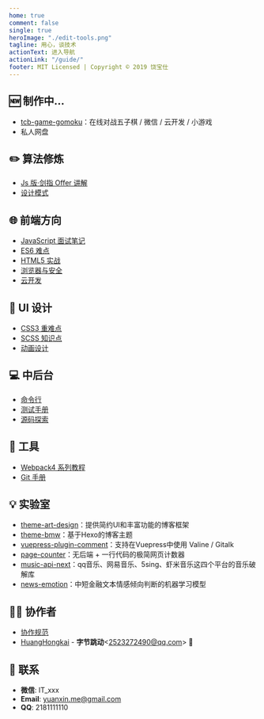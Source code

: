 ```yaml
---
home: true
comment: false
single: true
heroImage: "./edit-tools.png"
tagline: 用心，谈技术
actionText: 进入导航
actionLink: "/guide/"
footer: MIT Licensed | Copyright © 2019 饶宝仕
---
```


<div align="center" class="show-in-github">
  <img src="https://xin-tan.com/edit-tools.png">
  <br/><br/>
</div>

<div align="center" class="show-in-github">
  <a href="https://xin-tan.com/"> <img src="https://img.shields.io/badge/online-阅读-success.svg?style=popout-square"></a>
  <a href="https://github.com/dongyuanxin"> <img src="https://img.shields.io/badge/author-心谭-ff69b4.svg?style=popout-square"></a>
  <a href="https://github.com/dongyuanxin/blog/blob/master/LICENSE"> <img src="https://img.shields.io/badge/license-MIT-blue.svg?style=popout-square"></a>
  <a href="https://xin-tan.com/"> <img src="https://img.shields.io/badge/about-前端|算法|UI|工具-fa8c16.svg?style=popout-square"></a>
  <br/><br/>
</div>

## 🆕 制作中...

- [tcb-game-gomoku](https://github.com/TencentCloudBase/tcb-game-gomoku)：在线对战五子棋 / 微信 / 云开发 / 小游戏
- 私人网盘

## ✏️ 算法修炼

- [Js 版·剑指 Offer 讲解](https://xin-tan.com/passages/2019-06-23-algorithm-offer/)
- [设计模式](https://xin-tan.com/passages/2018-10-23-singleton-pattern/)

## 🌐 前端方向

- [JavaScript 面试笔记](https://xin-tan.com/passages/2019-03-26-javascript-first/)
- [ES6 难点](https://xin-tan.com/passages/2019-04-09-es6/)
- [HTML5 实战](https://xin-tan.com/passages/2018-08-20-canvas-beauty-filter/)
- [浏览器与安全](https://xin-tan.com/passages/2018-08-26-ssl/)
- [云开发](https://xin-tan.com/passages/2019-05-18-serverless-page-counter/)

## 🎨 UI 设计

- [CSS3 重难点](https://xin-tan.com/passages/2018-06-05-border-sizing/)
- [SCSS 知识点](https://xin-tan.com/passages/2018-05-29-scss-fisrt-step/)
- [动画设计](https://xin-tan.com/passages/2019-07-16-font-animation/)

## 💻 中后台

- [命令行](https://xin-tan.com/passages/2019-05-07-play-node-shell/)
- [测试手册](https://xin-tan.com/passages/2019-05-04-jest-base/)
- [源码探索](https://xin-tan.com/passages/2019-05-02-node-block-chain/)

## 🔧 工具

- [Webpack4 系列教程](https://xin-tan.com/passages/2018-07-29-webpack-demos-introduction/)
- [Git 手册](https://xin-tan.com/passages/2018-09-06-git-tag-and-version/)

## 💡 实验室

- [theme-art-design](https://github.com/dongyuanxin/theme-ad)：提供简约UI和丰富功能的博客框架
- [theme-bmw](https://github.com/dongyuanxin/theme-bmw)：基于Hexo的博客主题
- [vuepress-plugin-comment](https://github.com/dongyuanxin/vuepress-plugin-comment)：支持在Vuepress中使用 Valine / Gitalk 
- [page-counter](https://github.com/dongyuanxin/page-counter)：无后端 + 一行代码的极简网页计数器
- [music-api-next](https://github.com/dongyuanxin/music-api-next)：qq音乐、网易音乐、5sing、虾米音乐这四个平台的音乐破解库
- [news-emotion](https://github.com/dongyuanxin/news-emotion)：中短金融文本情感倾向判断的机器学习模型

## 🤲🏻 协作者

- [协作规范](https://xin-tan.com/together/)
- [HuangHongkai](https://github.com/HuangHongkai) - **字节跳动**\<2523272490@qq.com\> 👦

## 📮 联系

- **微信**: IT_xxx
- **Email**: yuanxin.me@gmail.com
- **QQ**: 2181111110

<style scoped>
main ul {
  line-height: 2.5;
}

.show-in-github {
  display: none;
}
</style>
